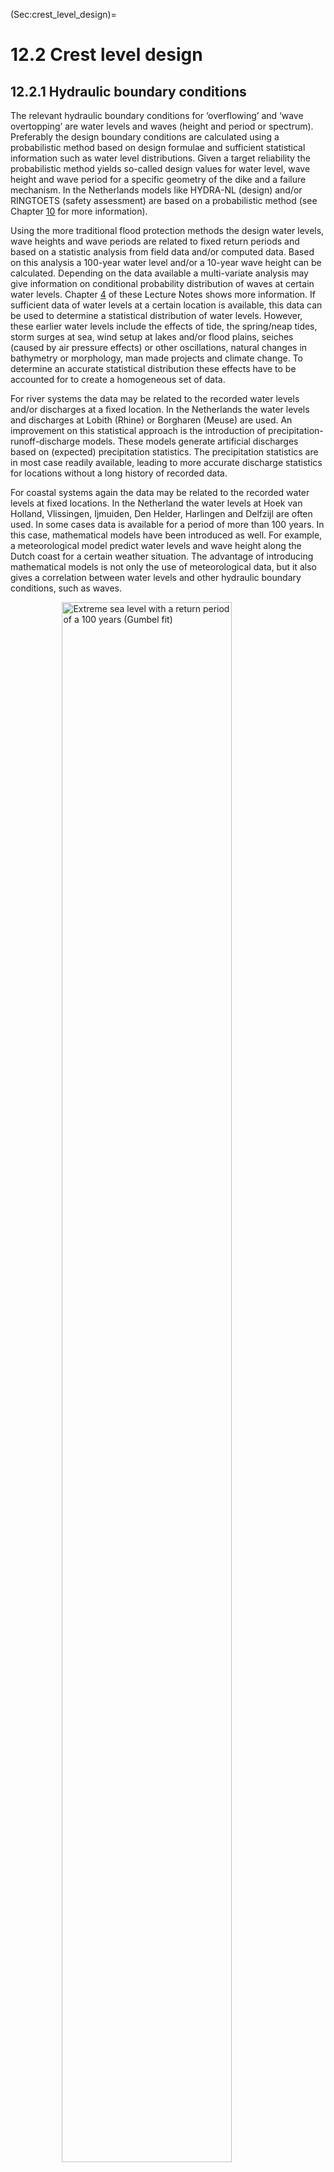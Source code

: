 (Sec:crest_level_design)=
# 12.2 Crest level design

## 12.2.1 Hydraulic boundary conditions
The relevant hydraulic boundary conditions for ‘overflowing’ and ‘wave overtopping’ are water levels and waves (height and period or spectrum). Preferably the design boundary conditions are calculated using a probabilistic method based on design formulae and sufficient statistical information such as water level distributions. Given a target reliability the probabilistic method yields so-called design values for water level, wave height and wave period for a specific geometry of the dike and a failure mechanism. In the Netherlands models like HYDRA-NL (design) and/or RINGTOETS (safety assessment) are based on a probabilistic method (see Chapter [10](CH:Saf_stand_ass_design) for more information).

Using the more traditional flood protection methods the design water levels, wave heights and wave periods are related to fixed return periods and based on a statistic analysis from field data and/or computed data. Based on this analysis a 100-year water level and/or a 10-year wave height can be calculated. Depending on the data available a multi-variate analysis may give information on conditional probability distribution of waves at certain water levels. Chapter [4](Ch:HydraulicLoads) of these Lecture Notes shows more information. 
If sufficient data of water levels at a certain location is available, this data can be used to determine a statistical distribution of water levels. However, these earlier water levels include the effects of tide, the spring/neap tides, storm surges at sea, wind setup at lakes and/or flood plains, seiches (caused by air pressure effects) or other oscillations, natural changes in bathymetry or morphology, man made projects and climate change. To determine an accurate statistical distribution these effects have to be accounted for to create a homogeneous set of data. 

For river systems the data may be related to the recorded water levels and/or discharges at a fixed location. In the Netherlands the water levels and discharges at Lobith (Rhine) or Borgharen (Meuse) are used. An improvement on this statistical approach is the introduction of precipitation-runoff-discharge models. These models generate artificial discharges based on (expected) precipitation statistics. The precipitation statistics are in most case readily available, leading to more accurate discharge statistics for locations without a long history of recorded data. 

For coastal systems again the data may be related to the recorded water levels at fixed locations. In the Netherland the water levels at Hoek van Holland, Vlissingen, Ijmuiden, Den Helder, Harlingen and Delfzijl are often used. In some cases data is available for a period of more than 100 years. In this case, mathematical models have been introduced as well. For example, a meteorological model predict water levels and wave height along the Dutch coast for a certain weather situation. The advantage of introducing mathematical models is not only the use of meteorological data, but it also gives a correlation between water levels and other hydraulic boundary conditions, such as waves. 

<figure>
    <img src="./chapter12_figures/CH12_ch4pic.jpg" 
         alt="Extreme sea level with a return period of a 100 years (Gumbel fit)"
         style="display: block; margin: 0 auto; width: 80%; height: auto;">
    <figcaption style="text-align: center;">
        Figure 12.22: Extreme sea level with a return period of a 100 years (Gumbel fit), from \citet{Muis2016}.
    </figcaption>
</figure>


Considering that a flood protection structure will be designed to provide flood protection for a number of decades ahead future climate change effects on water levels need to be accounted for. The past experience in the Netherlands with sea level rise indicate rise of 20 cm per century, but for the future a number of scenarios have been developed within the Delta programme (Delta programme, 2014). The effects of these scenarios range from to 35 or 85 cm for 2100. For design purposes the upper scenario is used (2050: +0.35 meters; 2100: +0.85 meters). 

Climate change also effects river discharges and this effect is often estimated at 10 to 20\% in 50 to 100 years. The estimated effects of climate scenarios for the Rhine range from an additional 1,000 to 2,000 $m^3$/sec. Again the upper scenario is used (2050: 17,000 $m^3$/sec; 2100: 18,000 $m^3$/sec). However, in river systems the increased discharge may be affected by flooding upstream. For example, based on mathematical modelling the maximum discharge in the river Rhine at Lobith is limited to 17,500 to 18,000 $m^3$/sec, because the river dikes in Germany will flood. For Meuse the climate scenarios range from +2,000 $m^3$/sec to +6,000 $m^3$/sec (!!).Again the upper scenario is used (2050: 4,200 $m^3$/sec; 2100: 4,600 $m^3$/sec).

The difficulty is to decide on the climate scenario used in a design process. Again, the best thing to do is to make a full probabilistic analysis. In such an analysis the design can be tested against the various scenarios with varying lifespan for the structure. If a probabilistic analysis is not made, an educated guess can be made based on a sensitivity analysis. As a rule of thumb, the following two choices are in general sensible:
- Structures with relatively high construction cost and with little adaptability are to be designed with a long lifespan (50-100 years) and a conservative climate scenario.
- Adaptive structures with relatively low (re)construction costs are to be designed with a short lifespan (25-50 years) and a medium or even optimistic climate scenario.

Additional factors contributing to design water levels are wind setup and seiches (oscillations). Wind setup is usually incorporated in sea or lake level statistics (storm surge effect). However, in rivers local wind setup may be an issue in the shallow flood plains. This effect needs to be calculated separately as the water level data in rivers are often derived from discharge statistics. The wind data used to determine wave conditions can be used for wind setup too. Seiches and other forms of oscillating water levels are generally not included in water level statistics. Their effect needs to be added too, taking into account that seiches are not (fully) correlated with storms. Chapter [4](Ch:HydraulicLoads) of these Lecture Notes contains more information on seiches and oscillations.

Having established the design water level (including effects of climate change and seiches) related to the required return period the next essential elements to calculate the required dike crest level are wave boundary conditions: wave height and wave period. 

For a river situation the water levels (river flood) and wave conditions are not likely to be very correlated and therefore the wind generated waves may be determined based on wind statistics (speed and direction), the fetch length and water depths. For a coastal situation water levels (storm surge) and wave conditions are very much correlated. Therefore the wave statistics are related to the water levels. 

As explained in chapter [4](Ch:HydraulicLoads) and 6 of these Lecture Notes one should use the hydraulic conditions at the toe of the structure. The spectral wave height and period $H_{m0}$ and $T_{m-1,0}$ provide the most accurate prediction of run-up and overtopping, also in non-standard cases such as double-peaked spectra and (very) shallow foreshores. The HYDRA-NL computer programme provides these wave parameters. Using the spectral wave period is important if the wave spectrum shows more energy for longer periods. Also, the spectral wave period deals better with double peaked or ‘flat’ wave spectra. 

If waves are calculated otherwise (such as using the Bretschneider formula for wind generated wave) a significant wave height ($H_{s}$) and a peak period ($T_{p}$) are calculated. Using these parameter requires re-fitted design formulae or the wave parameters need to be adapted. In deep water the differences are very small, but in shallow water differences may increase to 10-15\%. Based on the spectral wave height it is straightforward to calculate a wave height distribution and the significant wave height {cite}`BattjesandGroenendijk`. For the failure mechanisms related to stability under wave attack (such as revetments) and for the assessment of dunes the peak period ($T_{p}$) is used. If the spectral period is known the value of $T_{p}$ can be calculated easily: $T_{p} = 1,1 \cdot T_{m-1,0}$. 

(Subsec:Def_exam_bc)=
## 12.2.2 Definition of the examples and hydraulic boundary conditions

### Example river dike
For a river dike two examples will be illustrated, using the traditional approach and the new safety standards. The location of the river dike is near Tiel on the north bank of the Waal, the main branch of the river Rhine (figure [12.23](fig-tiel)). The solid blue line shows the orientation of the dike with the normal in red (SE direction, 135°). The red and blue dashed lines indicate the various fetch lengths.

(fig-tiel)=
<figure>
    <img src="./chapter12_figures/CH12_25.jpg" 
         alt="Location Tiel with dike normal (in red) and fetch lengths"
         style="display: block; margin: 0 auto; width: 80%; height: auto;">
    <figcaption style="text-align: center;">
        Figure 12.23: Location Tiel with dike normal (in red) and fetch lengths.
    </figcaption>
</figure>


The statistical information for the water levels at this location is shown in {numref}`Tab:Hydr_bc_riverdike`. The traditional approach at this location featured a safety standard of 1/1250 per year. As an illustration, the return periods used for the German safety standards (1/100 per year for the upper river and 1/200 per year for the lower river) are shown too. However, it must be emphasized that the design rules in Germany are different from the Dutch rules.

The wave loads are wind generated and calculated using a standard wind field (1 hour average) and the Bretschneider prediction formula. It is assumed that the waves will fully developed within an hour. This is reasonable, given the maximum fetch lengths in the river area. The wave height and wave period can be calculated using a wind speed and the water depth in the foreshore (5 meters in this example). For the shorter return periods the water level is obviously lower (1 meters in this example) and therefore the wave loads are somewhat lower too. The effects of climate change in 2100 is also shown in {numref}`Tab:Hydr_bc_riverdike` by the figures between brackets. 

The new safety standard for this location is 1/30,000 per year. This probability is used to derive the water levels for geotechnical and piping design. Using the standard design formulae the target probability for ‘overflowing’ and ‘overtopping’ is based on a value of $\omega$ of 24\% and a length-effect N of 1. The target probability is 1/125,000 per year. Using the model HYDRA-NL the design conditions for this location, failure mechanism (wave overtopping) and dike geometry are calculated and shown in {numref}`Tab:Hydr_bc_riverdike`. As explained in {numref}`Subsec:Der_designvalues`, HYDRA-NL performs a full probabilistic analysis for the hydraulic loads and the presented combination of water level, wave height and wave period is the design point. This design point is valid only for wave overtopping (5 l/m/s). For other overtopping rates and failure mechanisms other design points need to be calculated. For example, for the design of a revetment various design points are needed to calculate the required revetment at various water levels. 

(tab-hydr-bc-riverdike)=
**Table 12.1: Hydraulic boundary conditions river dike example**

|                         | **Return period [year]** | **Water level [m]** | **Wave height [m]** | **Wave period [s]** |
|:------------------------|:---------------------------------------------------:|:-------------------:|:-------------------:|:-------------------:|
| **Traditional approach** | 100                                                | 10.1 (10.5)         | 0.4 (0.4)           | 2.1 (2.1)           |
|                          | 200                                                | 10.3 (10.8)         | 0.4 (0.4)           | 2.1 (2.1)           |
|                          | 1250                                               | 10.8 (11.5)         | 0.4 (0.5)           | 2.3 (2.5)           |
| **New safety standard**  | Safety standard [1/year]                           | Water level [m]     | Wave height [m]     | Wave period [s]     |
|                          | 1/30000                                            | 11.4 (11.5)         | –                   | –                   |
|                          | 1/125000                                           | 11.5 (11.5)         | 0.6 (1.0)           | 2.7 (3.4)           |


The numbers in table [12.1](tab-hydr-bc-riverdike) show very clearly the effect of the maximum discharge of 18,000 $m^3$/sec. The water level is limited to MSL+11.5 meters, but the waves are not limited due to the increasing wind speeds at the smaller probabilities.

Before using the hydraulic boundary conditions the margins for statistical uncertainties need to be added. For the river area the additional margin for the water level is 0.3 meters. For the wave loads a 10\% margin is added to both the wave height and wave period.

### Example coastal dike
For a coastal dike also two examples will be illustrated, using the traditional approach and the new safety standards. The location of the river dike is near Delfzijl on the shores of the Wadden Sea (figure [12.24](fig-delfzijl)). The solid blue line shows the orientation of the dike with the normal in red (NE direction, 45°).

(fig-delfzijl)=
<figure>
    <img src="./chapter12_figures/CH12_26.jpg" 
         alt="Location Delfzijl with dike normal (in red)" 
         style="display: block; margin: 0 auto; width: 80%; height: auto;">
    <figcaption style="text-align: center;">
        Figure 12.24: Location Delfzijl with dike normal (in red)
    </figcaption>
</figure>

The statistical information for the water levels at this location is shown in {numref}`Tab:Hydr_bc_coastaldike`. The traditional approach at this location featured a safety standard of 1/4,000 per year. Again as an illustration, the water levels are also shown for return periods related to the German safety standards for the Wadden Sea (1/100 per year) and for the Hamburg area (1/400 per year). The waves are derived using the HYDRA-NL model. The effects of climate change is also shown in {numref}`Tab:Hydr_bc_coastaldike`. 

The new safety standard for this location is 1/10,000 per year. This probability is used to derive the water levels for geotechnical and piping design. Using the standard design formulae the target probability for ‘overflowing’ and ‘overtopping’ is based on a value of $\omega$ of 24\% and a length-effect N of 1. The target probability is 1/41,667 per year. Using the model HYDRA-NL the design conditions for this location, failure mechanism (wave overtopping) and dike geometry are calculated and shown in {numref}`Tab:Hydr_bc_coastaldike`. As explained in {numref}`Subsec:Der_designvalues` HYDRA-NL performs a full probabilistic analysis for the hydraulic loads and the presented combination of water level, wave height and wave period is the design point. This design point is valid only for wave overtopping (5 l/m/s). For other overtopping rates and failure mechanisms other design points need to be calculated. 

```{table} Hydraulic boundary conditions coastal dike example
:name: Tab:Hydr_bc_coastaldike
| \multirow{4}{*}{Traditional approach} | \begin{tabular}[c]{@{}l@{}}Return period \\ {[}year{]}\end{tabular}   | \begin{tabular}[c]{@{}l@{}}Water level\\ {[}m{]}\end{tabular} | \begin{tabular}[c]{@{}l@{}}Wave height\\ {[}m{]}\end{tabular} | \begin{tabular}[c]{@{}l@{}}Wave period\\ {[}s{]}\end{tabular} \\ \cline{2-5}|
| :--- | :--- | :--- | :--- | :--- |
| | 100                                                                   | 5.0 (5.8)                                                   | 1.3 (1.6)                                                     | 4.0 (4.5)                                                     \\ \cline{2-5}|
| | 400                                                                   | 5.4 (6.2)                                                   | 1.6 (1.9)                                                     | 4.2 (4.7)                                                     \\ \cline{2-5}|
| \multirow{3}{*}{New safety standard}  | \begin{tabular}[c]{@{}l@{}}Safety standard \\ {[}1/year{]}\end{tabular} | \begin{tabular}[c]{@{}l@{}}Water level\\ {[}m{]}\end{tabular} | \begin{tabular}[c]{@{}l@{}}Wave height\\ {[}m{]}\end{tabular} | \begin{tabular}[c]{@{}l@{}}Wave period\\ {[}s{]}\end{tabular} \\ \cline{2-5}|
| | 1/10000                                                               | 6.3 (7.2)                                                   | -                                                             | -                                                             \\ \cline{2-5}|
```

Before using the hydraulic boundary conditions the margins for statistical uncertainties need to be added. For the coastal area the additional margin for the water level is 0.4 meters. For the wave loads a 10\% margin is added to both the wave height and wave period.

(Subsec:Calc_req_crestlevel)=
## 12.2.3 Calculation of the required crest level

In {numref}`Ch:Overtopping` of these Lecture Notes the processes of wave run-up and wave overtopping are described. For this section the TAW formula for overtopping {eq}`Sec:Overtopping_straight_smooth` has been used (deterministic version). In the traditional approach the goal of the design is to calculate a required freeboard to limit the wave overtopping discharge and to keep the inner slope safe from erosion eventually leading to a dike breach. A typical critical overtopping discharge in the traditional approach ranges from 0.1 l/m/s to 5 l/m/s, depending on the quality of the inner slope of the dike.

The new safety standard is related to a dike breach and allows larger overtopping discharges. 
Now, the maximum critical overtopping discharges range from 5 l/m/s up to 10 l/m/s, provided the inner slope is well-covered with grass or with a clay layer of at least 80 centimeters . If macro-instability and/or erosion of the inner slope can be prevented (e.g. by mild slopes or by reinforcing the inner slope) even much higher overtopping discharges can be allowed. Obviously, if very high overtopping discharges are allowed the potential consequences for the hinterland need to be assessed properly.

{numref}`Tab:Freeboard_bas_overtopping` shows the required freeboard for a critical overtopping discharge of 1 l/m/s, calculated with the TAW formula {eq}`Sec:Overtopping_straight_smooth` for overtopping and a fixed wave steepness of 4\%.

```{table} Required freeboard based on wave overtopping
:name: Tab:Freeboard_bas_overtopping
| \multirow{5}{*}{River dikes}   | \multirow{2}{*}{\begin{tabular}[c]{@{}l@{}}Wave height\\ {[}m{]}\end{tabular}} | \multicolumn{5}{l|}{Cotan outer slope {[}-{]}} \\ \cline{3-7}|
| :--- | :--- | :--- | :--- | :--- | :--- | :--- |
| |                                                                                | 2       | 3       | 4       | 5       | 8      \\ \cline{2-7}|
| | 0.20                                                                           | 0.31    | 0.28    | 0.20    | 0.16    | 0.09   \\ \cline{2-7}|
| | 0.50                                                                           | 1.04    | 0.94    | 0.69    | 0.54    | 0.32   \\ \cline{2-7}|
| \multirow{5}{*}{Coastal dikes} | \multirow{2}{*}{\begin{tabular}[c]{@{}l@{}}Wave height\\ {[}m{]}\end{tabular}} | \multicolumn{5}{l|}{Cotan outer slope {[}-{]}} \\ \cline{3-7}|
| |                                                                                | 2       | 3       | 4       | 5       | 8      \\ \cline{2-7}|
| | 2.00                                                                           | 5.75    | 5.23    | 3.85    | 3.03    | 1.83   \\ \cline{2-7}|
| | 4.00                                                                           | 13.10   | 11.91   | 8.78    | 6.93    | 4.21   \\ \cline{2-7}|
```

The results in the {numref}`Tab:Freeboard_bas_overtopping` show how the required freeboard works out for river dikes (with small waves) and for sea dikes (higher waves). It also shows that river dikes may have relatively steep slopes (1:2 or 1:3). Such steep slopes are not really an option for sea dikes: gentler slopes of 1:5 or less yield more realistic freeboards. It is clear that a gentler outer slope is very effective in reducing the required freeboard. On the other hand, very mild slopes are not very like to be applied in the river area because of the large footprint required. The unrealistic options in {numref}`Tab:Freeboard_bas_overtopping` are indicated in italics. Also a number of combinations yields a freeboard less than the minimum required value of 0.50 meters. 

Instead of overtopping the required crest level or freeboard may be calculated using wave run-up as well. Especially in the traditional approach this method is applied very frequently because it is straight¬forward to use. The Delft formula {eq}`Sec:Runup on straight smooth slopes` is valid for a wave steepness of 4.8\% and breaker parameters less than 1.8 (common for local wind generated waves), but the TAW formula for wave run-up {eq}`Sec:Runup on straight smooth slopes` can be applied for a wider range of circumstances. This is preferable because longer waves with more energy will run further up the slope or give a higher overtopping volume. 

{numref}`Tab:Freeboard_bas_waverunup` shows the required freeboard again for a fixed wave steepness of 4.8\%, calculated with the TAW formula {eq}`Sec:Runup on straight smooth slopes` for 2\% wave run-up. 

```{table} Required freeboard based on 2\% wave run-up
:name: Tab:Freeboard_bas_waverunup
| \multirow{5}{*}{River dikes}   | \multirow{2}{*}{\begin{tabular}[c]{@{}l@{}}Wave height\\ {[}m{]}\end{tabular}} | \multicolumn{5}{l|}{Cotan outer slope {[}-{]}} \\ \cline{3-7}|
| :--- | :--- | :--- | :--- | :--- | :--- | :--- |
| |                                                                                | 2       | 3       | 4       | 5       | 8      \\ \cline{2-7}|
| | 0.20                                                                           | 0.61    | 0.55    | 0.20    | 0.41    | 0.21   \\ \cline{2-7}|
| | 0.50                                                                           | 1.53    | 1.38    | 1.03    | 0.82    | 0.52   \\ \cline{2-7}|
| \multirow{5}{*}{Coastal dikes} | \multirow{2}{*}{\begin{tabular}[c]{@{}l@{}}Wave height\\ {[}m{]}\end{tabular}} | \multicolumn{5}{l|}{Cotan outer slope {[}-{]}} \\ \cline{3-7}|
| |                                                                                | 2       | 3       | 4       | 5       | 8      \\ \cline{2-7}|
| | 2.00                                                                           | 6.10    | 5.50    | 4.13    | 3.30    | 2.06   \\ \cline{2-7}|
| | 4.00                                                                           | 12.20   | 11.00  | 8.25    | 6.60    | 4.13   \\ \cline{2-7}|
```

The results in the {numref}`Tab:Freeboard_bas_waverunup` show on average higher required freeboards than {numref}`Tab:Freeboard_bas_overtopping` for the river dikes, whilst for the coastal dikes the required freeboards are more or less similar. For these circumstances the 2\% wave run-up criterion more or less equals the 1 l/m/s criterion. For the smaller waves (river area) the 2\% wave run-up criterion is more strict and more or less equals the 0.1 l/m/s criterion. Again, the unrealistic options in {numref}`Tab:Freeboard_bas_waverunup` are indicated in italics and a number of combinations yields a freeboard less than the minimum required value of 0.50 meters. 

### Example river dike
For the river dike the design calculations are applied to the hydraulic boundary conditions of {numref}`Tab:Hydr_bc_riverdike` including the required uncertainty margins. For the geometry of the river dike two standard profiles (with an outer slope of 1:3 and 1:5) are used (no berm, no composite slopes, no shallow foreshore, no additional roughness). The effect of climate change is shown between brackets. For the traditional approach a critical overtopping discharge of 0.1 l/m/s/ is used. For the new safety standard 5 l/m/s is used. The results are shown in {numref}`Tab:crest_level_riverexamp`.

```{table} Required crest levels river dike example
:name: Tab:crest_level_riverexamp
| \multirow{4}{*}{Traditional approach} | \begin{tabular}[c]{@{}l@{}}Return period \\ {[}year{]}\end{tabular}   | \begin{tabular}[c]{@{}l@{}}Crest level 1:3\\ {[}m{]}\end{tabular} | \multicolumn{2}{l|}{\begin{tabular}[c]{@{}l@{}}Crest level 1:5\\ {[}m{]}\end{tabular}} \\ \cline{2-5}|
| :--- | :--- | :--- | :--- | :--- |
| | 100                                                                   | 10.9 (11.3)                                                       | \multicolumn{2}{l|}{10.6 (11.0)}                                                       \\ \cline{2-5}|
| | 200                                                                   | 11.2 (11.6)                                                       | \multicolumn{2}{l|}{10.9 (11.3)}                                                       \\ \cline{2-5}|
| \multirow{3}{*}{New safety standard}  | \begin{tabular}[c]{@{}l@{}}Return period \\ {[}1/year{]}\end{tabular} | \begin{tabular}[c]{@{}l@{}}Crest level 1:3\\ {[}m{]}\end{tabular} | \multicolumn{2}{l|}{\begin{tabular}[c]{@{}l@{}}Crest level 1:5\\ {[}m{]}\end{tabular}} \\ \cline{2-5}|
| | \multirow{2}{*}{1/125000}                                             | \multirow{2}{*}{12.1 (12.4)}                                      | \multicolumn{2}{l|}{\multirow{2}{*}{11.9 (12.1)}}                                      |
```

The results of {numref}`Tab:crest_level_riverexamp` show that the effect of a milder slope for the river dike is rather small, especially if larger overtopping rates are allowed (new safety standard). The effect of the new, stricter safety standard is not fully compensated by the larger overtopping rate. But for 2100 the difference between the new standard and the traditional approach diminishes about 10 centimeters. That is largely due to the maximum Rhine discharge of 18,000 $m^3/sec$ that has been used in the calculations. The effect of climate change remains fairly constant. 

### Example coastal dike
For the coastal dike the design calculations are applied to the hydraulic boundary conditions of {numref}`Tab:Hydr_bc_coastaldike` including the required uncertainty margins. For the geometry of the coastal dike two standard profiles with an outer slope of 1:5, with and without a berm (10 meters wide at a level of MSL+7 meters) is used (no composite slopes, no shallow foreshore, no additional roughness). The effect of climate change is shown between brackets. For the traditional approach a critical overtopping discharge of 1 l/m/s/ is used. For the new safety standard 10 l/m/s is used. The results are shown in {numref}`Tab:crest_coastaldikeexamp`.

```{table} Required crest levels coastal dike example
:name: Tab:crest_coastaldikeexamp
| \multirow{4}{*}{Traditional approach} | \begin{tabular}[c]{@{}l@{}}Return period \\ {[}year{]}\end{tabular}   | \begin{tabular}[c]{@{}l@{}}Crest level 1:5 \\ no berm {[}m{]}\end{tabular} | \multicolumn{2}{l|}{\begin{tabular}[c]{@{}l@{}}Crest level 1:5\\ berm {[}m{]}\end{tabular}}  \\ \cline{2-5}|
| :--- | :--- | :--- | :--- | :--- |
| | 100                                                                   | 6.9 (8.2)                                                                  | \multicolumn{2}{l|}{6.9 (7.8)}                                                               \\ \cline{2-5}|
| | 400                                                                   | 7.6 (8.9)                                                                  | \multicolumn{2}{l|}{7.4 (8.3)}                                                               \\ \cline{2-5}|
| \multirow{3}{*}{New safety standard}  | \begin{tabular}[c]{@{}l@{}}Return period \\ {[}1/year{]}\end{tabular} | \begin{tabular}[c]{@{}l@{}}Crest level 1:5 \\ no berm {[}m{]}\end{tabular} | \multicolumn{2}{l|}{\begin{tabular}[c]{@{}l@{}}Crest level 1:5 \\ berm {[}m{]}\end{tabular}} \\ \cline{2-5}|
| | \multirow{2}{*}{1/41667}                                              | \multirow{2}{*}{8.9 (10.2)}                                                | \multicolumn{2}{l|}{\multirow{2}{*}{8.2 (9.5)}}                                              |
```

The results of {numref}`Tab:crest_coastaldikeexamp` show that the crest level differences for the various return periods are much larger than for the river dike. The correlation between water level and waves causes this effect. The reducing effect of the berm become noticeable at the extreme return periods, because the berm is constructed at MSL+7 meters. The effect of the new, stricter safety standard is nearly completely compensated by the larger overtopping rate. The effect of climate change remains fairly constant. 

(Subsec:calc_constr_level)=
## 12.2.4 Calculation of construction crest level

From the required crest level a construction crest level can be calculated by taking into account the effects of land subsidence, consolidation of the subsoil of the dike and compaction of the dike. To design a dike for a number of decades ahead, the effects of land subsidence and consolidation are generally a significant factor to include in the construction crest level. These effects are more certain to occur than climate change.

The antipode of increased water levels through climate change is land (and therefore dike) subsidence. A number of factors may contribute to a subsiding dike:

1. Polder drainage ({numref}`Fig:polder_landscape` left): a serious problems for e.g. Dutch polders where continuous pumping for centuries has led to significant land subsidence. In the Waterland region, north of Amsterdam, this land subsidence amounts 30 to 80 cm in 100 years. Often the dike itself may experience less subsidence, since the soil under the dike is more consolidated.
1. Extraction of groundwater or oil ({numref}`Fig:polder_landscape` right): extreme examples are Jakarta (10 cm per year as a result of massive private wells for industry and drinking water) or Lago de Maracaibo in Venezuela (as a result of oil exploration from the lake bottom and from the land, some 5 meters subsidence in the latest 30 years on top of 4 meters subsidence between 1920 and 1985). 
1. Tectonic movement and tilt: In addition to the above mentioned more important features, geological activity may lead to relatively reduced (or increased) dike levels. In highly seismic active areas, earthquakes may lead to more serious changes of large regions, changing the general reference level considerably, meters. This has e.g. been observed in Río Cauca basin in Colombia, but also for the west coast of Sumatra after the 2004 earthquake leading to the Christmas tsunami.

<figure>
    <img src="./chapter12_figures/CH12_27.jpg" 
         alt="The Dutch polder landscape after centuries of water management (left) and Lagunillas, Venezuela 1985, after decades of oil exploration (right)"
         style="display: block; margin: 0 auto; width: 80%; height: auto;">
    <figcaption style="text-align: center;">
        Figure 12.25: The Dutch polder landscape after centuries of water management (left) and Lagunillas, Venezuela 1985, after decades of oil exploration (right).
    </figcaption>
</figure>


After the construction of a dike the subsoil will not have consolidated yet. The groundwater will be in a situation of overpressure and slowly drain from the less permeable layers: this process is called consolidation. This will cause dike settlement. Especially in weak soils this factor can be significant and should be accounted for in the construction height. This factor is also important for the geotechnical stability during or shortly after construction. {numref}`Fig:frozen_water` (left) shows groundwater flowing out of a slope under pressure of the newly built dike. Because of the freezing weather the groundwater gets frozen and stay very well visible. {numref}`Fig:frozen_water` (right) shows the vertical drainage flaps which are used to enhance consolidation.

<figure>
    <img src="./chapter12_figures/CH12_28.jpg" 
         alt="Frozen water from newly constructed slope (left) and drainage flaps for consolidation (right)"
         style="display: block; margin: 0 auto; width: 80%; height: auto;">
    <figcaption style="text-align: center;">
        Figure 12.26: Frozen water from newly constructed slope (left) and drainage flaps for consolidation (right).
    </figcaption>
</figure>


<figure style="float: left; width: 25%; margin-right: 10px;">
    <img src="./chapter12_figures/CH12_29.jpg" 
         alt="Preventing compaction"
         style="width: 100%; height: auto; display: block;">
    <figcaption style="text-align: center;">
        Figure 12.27: Preventing compaction.
    </figcaption>
</figure>

Compaction of the dike body itself should be done properly during construction. Contractors are usually required to fill the dike body with small layers of 40 cm and compact them with bulldozers to a fixed Proctor rate of e.g. 97\%. With modern equipment dike compaction after construction is virtually negligible. {numref}`Fig:Prev_comp` shows soil being brought into the dike body from a conveyor belt. This soil is being spread into relatively thin layers and being compacted by two bulldozers in alternating directions.

(Subsec:Opt_optim)=
## 12.2.5 Options for optimization

Calculating the crest level is an important step in the technical design process. The first iteration as performed in the previous section may lead to complications. These complications can be technical (geotechnical stability), but also there may be restrictions like a maximum footprint or a maximum crest level. Reduction of wave overtopping or wave run-up is then an option to design a lower crest. Starting at the hydraulic conditions a number of options is available. 

### Foreshore
The wave action on the outer slope of the dike can be limited by reducing the waves. This can be done by raising the foreshore or by using vegetation. By raising the foreshore the waves will become depth limited and if the foreshore is wide enough to allow breaking of the larger waves the maximum waves will reduce to 0,55 of the water depth (during storm conditions obviously).

The effect of a shallow foreshore can be enhanced by using vegetation. In the Netherlands along the rivers willow trees can be used. But in tropical regions mangroves or salt water marshes (New Orleans) are able to reduce the impact of storm surges by breaking the waves. 

An excellent example is a project in the polder Noordwaard near Werkendam. This project is part of Room for the River and during river floods a significant part of this polder will be flooded. The other parts are protected by using mounds (terpen in Dutch) or by constructing dikes. Fort Steurgat is an old fortress changed into a residential area and a new dike has to be constructed in front of the fort. There was public opposition against the traditional design of the dike. It was considered too high, blocking the view from the Fort but also contrasting with landscape by the use of concrete revetments. A solution was found by a lower, hybrid dike without revetments and with willow trees reducing the waves. This dike is integrated in the landscape and it is expected that the new design will add to recreational value of the area for local residents.

This was possible by reducing the wave loads. During a flood the design wave Hs is 1 to 1.2 meters. That is due to the long fetch (10 km) and the considerable water depth (3 m) under the design conditions. From field and laboratory research it has become clear that vegetation can be an effective means of wave reduction (\cite{Coops.H._et.al.},\cite{Mendez2004}, {cite}`LovstedtC._etal2010` or {cite}`Koch_et.al2009`). In the final design a continuous willow tree plantation in front of the dike provides 80\% reduction of incoming wave height under 1/2000 per year storm conditions. This allows the dike crest to be 1 meter lower than in the traditional design. An a simple clay cover is sufficient to resist the remaining wave attack. The willow plantation is inspired by the centuries old tradition of willow culture for the production of brushwood, which is typical of this region. Thanks to this know-how, tree vitality can be guaranteed and long-term maintenance of the plantation can be defined and budgeted.

<figure>
    <img src="./chapter12_figures/CH12_30.jpg" 
         alt="Reducing crest level by vegetation at Fort Steurgat"
         style="display: block; margin: 0 auto; width: 80%; height: auto;">
    <figcaption style="text-align: center;">
        Figure 12.28: Reducing crest level by vegetation at Fort Steurgat.
    </figcaption>
</figure>


A number of design aspects are relevant:
- The integrated dike including the willow plantation has a wider footprint than the traditional dike. The width of the willow plantation needed is quite substantial. This may interfere with the required discharge capacity of the river. Furthermore, it needs to fit into existing plans for nature- and landscape development or even better, an integrated plan for the flood plain.
- The design features a willow tree plantation. This is beyond the expertise of traditional dike engineers and requires expert input of biologists. Biologists need to be involved during the design and construction of the dike. Planning of dike construction is more complex compared to a traditional design as a sufficiently dense tree plantation takes time to grow (3-4 years).
- Nearly all Building with Nature measures require more and complicated maintenance. The willow plantation has to be maintained yearly to guarantee sufficient density and tree health.
- Research {cite}`Dekker_deVries2009` demonstrated that the main wave reduction is already realised in the first 20 m of the forest, which means that future designs could possibly have smaller dimensions (see {numref}`Fig:red_crest_vege`, top-right).
- Applying an innovation like this requires sound documentation, especially for future safety assessments {cite}`Venema_2013`.

Based on the traditional design approach the design calculations for (one section of) Fort Steurgat are shown (adapted from Dekker and de Vries, 2009). The overtopping criterion used is 2 l/m/s, based on the very mild inner slope. The outer slope is 1:5 and the (positive) effect of the vegetation on the wave period is neglected.

```{table} Design calculations for Fort Steurgat
:name: Tab:Steurgat_calc
| \multirow{2}{*}{Boundary conditions} | \begin{tabular}[c]{@{}l@{}}Return period\\ {[}year{]}\end{tabular} | \begin{tabular}[c]{@{}l@{}}Water level\\ {[}m + MSL\end{tabular} | \begin{tabular}[c]{@{}l@{}}Wave height\\ {[}m{]}\end{tabular} | \begin{tabular}[c]{@{}l@{}}Wave period\\ {[}s{]}\end{tabular}       \\ \cline{2-5}|
| :--- | :--- | :--- | :--- | :--- |
| \multirow{6}{*}{Design calculations} | \begin{tabular}[c]{@{}l@{}}Reduction wave\\ height\end{tabular}    | \begin{tabular}[c]{@{}l@{}}Water level\\ {[}m + MSL\end{tabular} | \begin{tabular}[c]{@{}l@{}}Wave height\\ {[}m{]}\end{tabular} | \begin{tabular}[c]{@{}l@{}}Crest level\\ {[}m + MSL{]}\end{tabular} \\ \cline{2-5}|
| | 0\%                                                                | 3.85                                                             | 1.21                                                          | 5.50                                                                \\ \cline{2-5}|
| | 20\%                                                               | 3.85                                                             | 0.97                                                          | 5.25                                                                \\ \cline{2-5}|
| | 40\%                                                               | 3.85                                                             | 0.73                                                          | 5.00                                                                \\ \cline{2-5}|
| | 60\%                                                               | 3.85                                                             | 0.48                                                          | 4.70                                                                \\ \cline{2-5}|
```

The results confirm a reduction of the required crest level from 5.50 to 4.35 meters above MSL (based on a minimum freeboard of 0.5 meters). 

### Outer slope
Wave overtopping or wave run-up can be reduced by applying milder outer slopes, but also by using a type of revetment with a greater roughness than grass of asphalt. The effect of reducing the outer slope angle reduction is already incorporated in the design formulae.

The effect of a rougher slope revetment than the standard grass or asphalt is that the energy of the waves running up the slope is being absorbed. When a wave runs up the slope, it dissipates energy. Rougher revetments absorb more wave energy, resulting in reduced overtopping and/or run up. revetments are expensive elements and are usually avoided where possible. But if a revetment is already necessary, applying a certain roughness will help to reduce the overtopping and/or run-up. Also maintenance, operational and environmental issues may be important considerations for the selection of one type or another. 

The application of the reduction factor $\gamma_{R}$ is described in Chapter 6 of these Lecture Notes. Structural design of revetments is described in Chapter 9 of these Lecture Notes.


Some considerations for selecting a type of revetment:
- Smooth surfaces (asphalt, grass) are easily accessible, where necessary for maintenance or secondary functions of the dike. Grass slopes can be used as grazing ground for sheep. Larger cattle will damage the grass slopes.
- Grass will need maintenance and careful inspection. Mowing, grazing and treating bare spots; the fact that it concerns natural material requires attention. Rip-rap requires often little maintenance, but at places with a lot of debris (plants, branches, waste), maintenance can become a heavy burden.
- In case of damage after a flood or storm, inspection is required to make sure that the revetment will regain its proper condition for the next event. Repair of grass, asphalt is different, but still relatively easy, although heavy equipment may be required. Repair of rip rap may be more difficult already: often with equipment from the water side. Repair of pitched stone is usually more difficult, requires careful approach. 
- Depending on the other functions of the dike, different options may be selected. Accessibility or direct use for cattle, fishermen, recreation or natural life need to be considered. Esthetical aspects may also play a certain role.

````{table} Some type of revetments
:name: Tab:revetments
| \begin{tabular}[c]{@{}l@{}}Stone mastic asphalt,\\ sand asphalt;\\ $\gamma_{R}$=1.00\\ open asphalt;\\ $\gamma_{R}$=0.90\end{tabular}                  ||
| :--- | :--- | :--- | :--- |
| \begin{tabular}[c]{@{}l@{}}Concrete blocks, \\ like armourflex\\ and haringman,\\ $\gamma_{R}$ = 0.90\end{tabular}                               | 
```{figure} images/CH12_trb2
```
||
| \begin{tabular}[c]{@{}l@{}}Asphalt or concrete \\ impregnated\\ rock;\\ $\gamma_{R}$ = 0.80,\\ Pattern impregnated;\\ $\gamma_{R}$ = 0.70\end{tabular} ||
|
```{figure} images/CH12_trb3
```
||
| \begin{tabular}[c]{@{}l@{}}Elastocoast;\\ $\gamma_{R}$ = 0.55-0.77\end{tabular}                                                                  ||
|
```{figure} images/CH12_trb4
```
||
| \begin{tabular}[c]{@{}l@{}}Armour rock, rip rap;\\ $\gamma_{R}$ = 0.55 (2 layer),\\ Coarse gravel;\\ $\gamma_{R}$ = 0.70\end{tabular}                  ||
|
```{figure} images/CH12_trb5
```
||
````

### Berm
Another option, often applied for higher, but not too long waves (lake and coastal dikes) is to interrupt the seaside slope with a smoother, almost horizontal section, the – wave breaking – berm. Especially for coastal dikes, wave energy reduction is an important issue. A horizontal section in the sea-side slope will help to break the waves. In many cases, such a horizontal section will also serve as an inspection and maintenance road. The effectivity and efficiency of the berm is a design consideration that has two main aspects:
1. Effectivity of wave reduction $\rightarrow$ reduction crest level $\rightarrow$ reduction footprint;
1. Reduction of dike construction costs, because the less dike material to be used with the same crest level.

<figure>
    <img src="./chapter12_figures/CH12_31.jpg" 
         alt="Wave breaking berm in the sea-side slope of the dike"
         style="display: block; margin: 0 auto; width: 80%; height: auto;">
    <figcaption style="text-align: center;">
        Figure 12.29: Wave breaking berm in the sea-side slope of the dike.
    </figcaption>
</figure>


The application of the reduction factor $\gamma_{B}$ is described in Chapter 6 of these Lecture Notes. {numref}`Tab:gammab_red` shows the relative effectivity of a berm for different waves in practice. It shows that for coastal conditions with longer waves (10 seconds) the maximum reduction of 40\% requires very wide berms (80 meters). From a more practical point of view a reduction of 5 to 10\% is more realistic, considering that a maintenance road serving as a berm is about 10 meters wide. For shorter waves obviously the similar berm becomes more effective. However, including wider berms in the design may be efficient for reducing the total volume of the dike and possible for combining functions such as recreation on the outer slope. 

```{table} Reduction factor $\gamma_{B}$ for berm width and wave period
:name: Tab:gammab_red
| \multirow{2}{*}{\begin{tabular}[c]{@{}l@{}}Wave period\\ {[}s{]}\end{tabular}} | \multirow{2}{*}{\begin{tabular}[c]{@{}l@{}}Wave length\\ {[}m{]}\end{tabular}} | \multicolumn{5}{l|}{\begin{tabular}[c]{@{}l@{}}Berm width\\ {[}m{]}\end{tabular}} \\ \cline{3-7}|
| :--- | :--- | :--- | :--- | :--- | :--- | :--- |
```

When designing combined slopes or relatively high-lying berms, a check must be made as to whether the calculated wave run-up level does actually reach the front of the (upper) berm. This check must take place when taking into account any influence from roughness elements, angled incoming waves and the lower lying berms already taken into account. Combining more than one berm in one dike profile means that the reduction factors must then be combined from low to high, to be determined with a minimum of 0.6. If the collective berm width is (much) greater than $0.25*L_{0}$, then the formulae of {numref}`Ch:Overtopping`; are not applicable.

In addition to the reduction of wave overtopping and/or wave run-up the effect of a berm can be a significant reduction of the volume of the dike, as illustrated {numref}`Fig:berm-effect`. Especially for coastal or estuarine dikes the effects of a berm can be significant. The effect of a berm on the total volume reduces with milder slopes, but applying milder slopes may lead to less or lighter revetments. An overall optimization needs to be done based on costs.

<figure>
    <img src="./chapter12_figures/CH12_32.jpg" 
         alt="Effect of a berm (fictitious example, overtopping 1 l/m/s)"
         style="display: block; margin: 0 auto; width: 80%; height: auto;">
    <figcaption style="text-align: center;">
        Figure 12.30: Effect of a berm (fictitious example, overtopping 1 l/m/s).
    </figcaption>
</figure>


### Vertical wall
To reduce wave overtopping a vertical wall can be applied. Although the Dutch experiences with this type of structure were not very good {eq}`Subsec:Vertical_walls`, vertical walls are applied in many places. 

<figure>
    <img src="./chapter12_figures/CH12_33.jpg" 
         alt="Waves overtopping a vertical wall"
         style="display: block; margin: 0 auto; width: 80%; height: auto;">
    <figcaption style="text-align: center;">
        Figure 12.31: Waves overtopping a vertical wall.
    </figcaption>
</figure>


### Acceptable overtopping discharge
In the Netherlands dikes have been designed at relatively low wave-overtopping rates in the last decades: 0.1 or 1 l/s/m. These overtopping values stand for a virtually damage-free survival of the design conditions of the dike. If the land-side slope can handle the erosion and the hinterland the total overtopping volume during a flood or storm, lower dikes may be considered as an option. The effects of such an approach can be calculated using the formulae in {numref}`Ch:Overtopping` of these Lecture Notes. It must be emphasized that according to the new safety standards a higher overtopping discharge (5 to 10 l/m/s) is to be used anyway since the dike is expected to breach during design conditions.

Examples of applying increased overtopping discharges in the Netherlands are the dams like Afsluitdijk and Houtribdijk. A high wave-overtopping rate is likely to be chosen, since the slopes on both sides are protected anyway and the water bodies on either side is capable of storing the total overtopping volume.

<figure>
    <img src="./chapter12_figures/CH12_34.jpg" 
         alt="Houtribdijk, separating two lakes Markermeer and IJsselmeer"
         style="display: block; margin: 0 auto; width: 80%; height: auto;">
    <figcaption style="text-align: center;">
        Figure 12.32: Houtribdijk, separating two lakes Markermeer and IJsselmeer.
    </figcaption>
</figure>


Another striking example can be found in countries with uneven spread of rainfall and river levels over the seasons. Vietnam is a good example where the wet monsoon gives virtually unmanageable floods. In the context of Vietnam these floods are allowed to overflow the dikes and the agricultural flood plains behind, a bit comparable to the flood plains of the Dutch rivers. In the dryer season, the land needs to be used for agricultural purposes and a dike needs to keep the land free from the lower river floods. These dikes will however overflow every year in the late wet season after securing the latest crop.

<figure>
    <img src="./chapter12_figures/CH12_35.jpg" 
         alt="Vietnam, Quang Binh - Cua Gianh estuary dikes"
         style="display: block; margin: 0 auto; width: 80%; height: auto;">
    <figcaption style="text-align: center;">
        Figure 12.33: Vietnam, Quang Binh - Cua Gianh estuary dikes.
    </figcaption>
</figure>


Designing such dikes is based on overflow and if geotechnical failure (following infiltration) can be prevented much higher discharges (as described in {numref}`Subsec:Distr_overtop_vol`) can be applied. The quality of the grass cover and the duration of the overflow (time to fill the area behind the dikes) are the governing parameters {cite}`Hewlett_1987` for grass dikes. For dikes with revetments as shown in {numref}`Fig:limit_velo_overflow` obviously higher velocities can be tolerated.

<figure>
    <img src="./chapter12_figures/CH12_36.jpg" 
         alt="Limiting velocity versus overflow duration for grass"
         style="display: block; margin: 0 auto; width: 80%; height: auto;">
    <figcaption style="text-align: center;">
        Figure 12.34: Limiting velocity versus overflow duration for grass.
    </figcaption>
</figure>
